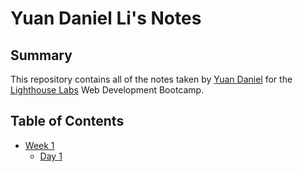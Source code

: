 # Yuan Daniel Li's Notes

## Summary 

This repository contains all of the notes taken by [Yuan Daniel](https://github.com/AceFlanker) for the [Lighthouse Labs](https://www.lighthouselabs.ca/) Web Development Bootcamp.


## Table of Contents

* [Week 1](/Week_1)
  * [Day 1](Week_1/Day_1)